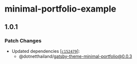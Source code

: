 # minimal-portfolio-example

## 1.0.1
### Patch Changes

- Updated dependencies [[`c152479`](https://github.com/dotnetthailand/minimal-portfolio/commit/c152479c266706d54f5de72e1eea2384bc1911de)]:
  - @dotnetthailand/gatsby-theme-minimal-portfolio@0.0.3

